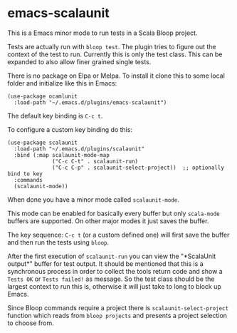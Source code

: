 # emacs-scalaunit

This is a Emacs minor mode to run tests in a Scala Bloop project.

Tests are actually run with `bloop test`. The plugin tries to figure out the context of the test to run. Currently this is only the test class. This can be expanded to also allow finer grained single tests.

There is no package on Elpa or Melpa.
To install it clone this to some local folder and initialize like this in Emacs:

```
(use-package ocamlunit
  :load-path "~/.emacs.d/plugins/emacs-scalaunit")
```

The default key binding is `C-c t`.

To configure a custom key binding do this:

```
(use-package scalaunit
  :load-path "~/.emacs.d/plugins/scalaunit"
  :bind (:map scalaunit-mode-map
              ("C-c C-t" . scalaunit-run)
              ("C-c C-p" . scalaunit-select-project))  ;; optionally bind to key
  :commands
  (scalaunit-mode))
```

When done you have a minor mode called `scalaunit-mode`.

This mode can be enabled for basically every buffer but only `scala-mode` buffers are supported.
On other major modes it just saves the buffer.

The key sequence: `C-c t` (or a custom defined one) will first save the buffer and then run the tests using `bloop`.

After the first execution of `scalaunit-run` you can view the "\*ScalaUnit output\*" buffer for test output. It should be mentioned that this is a synchronous process in order to collect the tools return code and show a `Tests OK` or `Tests failed!` as message. So the test class should be the largest context to run this is, otherwise it will just take to long to block up Emacs.

Since Bloop commands require a project there is `scalaunit-select-project` function which reads from `bloop projects` and presents a project selection to choose from.

